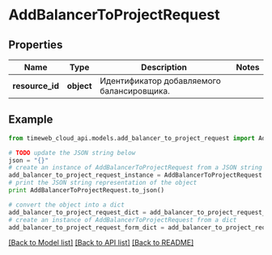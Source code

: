# AddBalancerToProjectRequest


## Properties
Name | Type | Description | Notes
------------ | ------------- | ------------- | -------------
**resource_id** | **object** | Идентификатор добавляемого балансировщика. | 

## Example

```python
from timeweb_cloud_api.models.add_balancer_to_project_request import AddBalancerToProjectRequest

# TODO update the JSON string below
json = "{}"
# create an instance of AddBalancerToProjectRequest from a JSON string
add_balancer_to_project_request_instance = AddBalancerToProjectRequest.from_json(json)
# print the JSON string representation of the object
print AddBalancerToProjectRequest.to_json()

# convert the object into a dict
add_balancer_to_project_request_dict = add_balancer_to_project_request_instance.to_dict()
# create an instance of AddBalancerToProjectRequest from a dict
add_balancer_to_project_request_form_dict = add_balancer_to_project_request.from_dict(add_balancer_to_project_request_dict)
```
[[Back to Model list]](../README.md#documentation-for-models) [[Back to API list]](../README.md#documentation-for-api-endpoints) [[Back to README]](../README.md)


